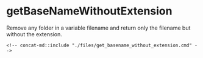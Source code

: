 # getBaseNameWithoutExtension

Remove any folder in a variable filename and return only the filename but without the extension.

```batch
<!-- concat-md::include "./files/get_basename_without_extension.cmd" -->
```
